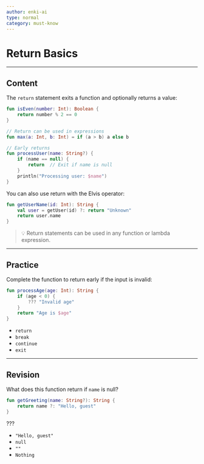 ```yaml
---
author: enki-ai
type: normal
category: must-know
---
```


# Return Basics

---
## Content

The `return` statement exits a function and optionally returns a value:

```kotlin
fun isEven(number: Int): Boolean {
    return number % 2 == 0
}

// Return can be used in expressions
fun max(a: Int, b: Int) = if (a > b) a else b

// Early returns
fun processUser(name: String?) {
    if (name == null) {
        return  // Exit if name is null
    }
    println("Processing user: $name")
}
```

You can also use return with the Elvis operator:

```kotlin
fun getUserName(id: Int): String {
    val user = getUser(id) ?: return "Unknown"
    return user.name
}
```

> 💡 Return statements can be used in any function or lambda expression.

---

## Practice

Complete the function to return early if the input is invalid:

```kotlin
fun processAge(age: Int): String {
    if (age < 0) {
        ??? "Invalid age"
    }
    return "Age is $age"
}
```

- `return`
- `break`
- `continue`
- `exit`

---

## Revision

What does this function return if `name` is null?

```kotlin
fun getGreeting(name: String?): String {
    return name ?: "Hello, guest"
}
```

???

- `"Hello, guest"`
- `null`
- `""`
- `Nothing`
